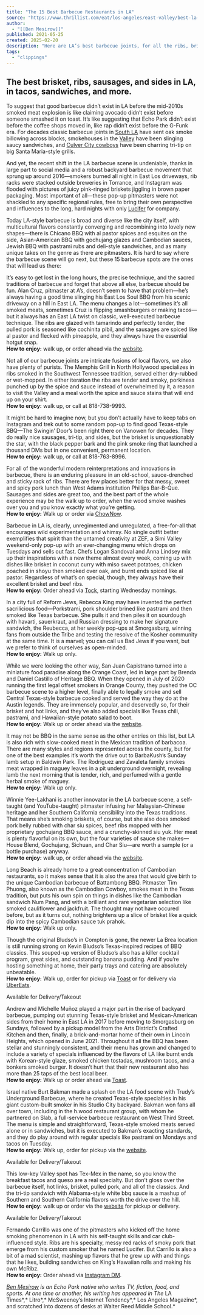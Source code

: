 ```yaml
---
title: "The 15 Best Barbecue Restaurants in LA"
source: "https://www.thrillist.com/eat/los-angeles/east-valley/best-la-bbq"
author:
  - "[[Ben Mesirow]]"
published: 2021-05-25
created: 2025-02-20
description: "Here are LA’s best barbecue joints, for all the ribs, brisket, hot links, and whatever other smoked meats you’ve been craving lately."
tags:
  - "clippings"
---
```

## The best brisket, ribs, sausages, and sides in LA, in tacos, sandwiches, and more.

To suggest that good barbecue didn’t exist in LA before the mid-2010s smoked meat explosion is like claiming avocado didn’t exist before someone smashed it on toast. It’s like suggesting that Echo Park didn’t exist before the coffee shops moved in, like rap didn’t exist before the G-Funk era. For decades classic barbecue joints in [South LA](http://www.woodysbarbquela.com/) have sent oak smoke billowing across blocks, smokehouses in the [Valley](http://www.hoglywogly.com/index.html) have been slinging saucy sandwiches, and [Culver City cowboys](https://www.santamariabbq.com/) have been charring tri-tip on big Santa Maria-style grills.

And yet, the recent shift in the LA barbecue scene is undeniable, thanks in large part to social media and a robust backyard barbecue movement that sprung up around 2016—smokers burned all night in East Los driveways, rib racks were stacked outside breweries in Torrance, and Instagram was flooded with pictures of juicy pink-ringed briskets jiggling in brown paper packaging. Most important of all—these pop-up pitmasters were not shackled to any specific regional rules, free to bring their own perspective and influences to the long, hard nights with only [Lucifer](https://www.instagram.com/p/BswFaGLBMEJ/) for company.

Today LA-style barbecue is broad and diverse like the city itself, with multicultural flavors constantly converging and recombining into lovely new shapes—there is Chicano BBQ with al pastor spices and esquites on the side, Asian-American BBQ with gochujang glazes and Cambodian sauces, Jewish BBQ with pastrami rubs and deli-style sandwiches, and as many unique takes on the genre as there are pitmasters. It is hard to say where the barbecue scene will go next, but these 15 barbecue spots are the ones that will lead us there:

It’s easy to get lost in the long hours, the precise technique, and the sacred traditions of barbecue and forget that above all else, barbecue should be fun. Alan Cruz, pitmaster at A’s, doesn’t seem to have that problem—he’s always having a good time slinging his East Los Soul BBQ from his scenic driveway on a hill in East LA. The menu changes a lot—sometimes it’s all smoked meats, sometimes Cruz is flipping smashburgers or making tacos—but it always has an East LA twist on classic, well-executed barbecue technique. The ribs are glazed with tamarindo and perfectly tender, the pulled pork is seasoned like cochinita pibil, and the sausages are spiced like al pastor and flecked with pineapple, and they always have the essential hotgut snap.  
**How to enjoy:** walk up, or order ahead via the [website](https://www.eastlossoulbarbecue.com/#DXYghi).

Not all of our barbecue joints are intricate fusions of local flavors, we also have plenty of purists. The Memphis Grill in North Hollywood specializes in ribs smoked in the Southwest Tennessee tradition, served either dry-rubbed or wet-mopped. In either iteration the ribs are tender and smoky, porkiness punched up by the spice and sauce instead of overwhelmed by it, a reason to visit the Valley and a meal worth the spice and sauce stains that will end up on your shirt.  
**How to enjoy:** walk up, or call at 818-738-9993.

It might be hard to imagine now, but you don’t actually have to keep tabs on Instagram and trek out to some random pop-up to find good Texas-style BBQ—The Swingin’ Door’s been right there on Vanowen for decades. They do really nice sausages, tri-tip, and sides, but the brisket is unquestionably the star, with the black pepper bark and the pink smoke ring that launched a thousand DMs but in one convenient, permanent location.  
**How to enjoy:** walk up, or call at 818-763-8996.

For all of the wonderful modern reinterpretations and innovations in barbecue, there is an enduring pleasure in an old-school, sauce-drenched and sticky rack of ribs. There are few places better for that messy, sweet and spicy pork lunch than West Adams institution Phillips Bar-B-Que. Sausages and sides are great too, and the best part of the whole experience may be the walk up to order, when the wood smoke washes over you and you know exactly what you’re getting.  
**How to enjoy:** Walk up or order via [ChowNow](https://direct.chownow.com/order/22906/locations/33406).

Barbecue in LA is, clearly, unregimented and unregulated, a free-for-all that encourages wild experimentation and whimsy. No single outfit better exemplifies that spirit than the untamed creativity at ZEF, a Simi Valley weekend-only pop-up with an ever-changing menu which drops on Tuesdays and sells out fast. Chefs Logan Sandoval and Anna Lindsey mix up their inspirations with a new theme almost every week, coming up with dishes like brisket in coconut curry with miso sweet potatoes, chicken poached in shoyu then smoked over oak, and burnt ends spiced like al pastor. Regardless of what’s on special, though, they always have their excellent brisket and beef ribs.  
**How to enjoy:** Order ahead via [Tock](https://www.exploretock.com/zefbbq), starting Wednesday mornings.

In a city full of Reform Jews, Rebecca King may have invented the perfect sacrilicious food—Porkstrami, pork shoulder brined like pastrami and then smoked like Texas barbecue. She pulls it and then piles it on sourdough with havarti, sauerkraut, and Russian dressing to make her signature sandwich, the Reubecca, at her weekly pop-ups at Smorgasburg, winning fans from outside the Tribe and testing the resolve of the Kosher community at the same time. It is a marvel; you can call us Bad Jews if you want, but we prefer to think of ourselves as open-minded.  
**How to enjoy:** Walk up only.

While we were looking the other way, San Juan Capistrano turned into a miniature food paradise along the Orange Coast, led in large part by Brenda and Daniel Castillo of Heritage BBQ. When they opened in July of 2020 running the first legal offset smokers in Orange County, they pushed the OC barbecue scene to a higher level, finally able to legally smoke and sell Central Texas-style barbecue cooked and served the way they do at the Austin legends. They are immensely popular, and deservedly so, for their brisket and hot links, and they’ve also added specials like Texas chili, pastrami, and Hawaiian-style potato salad to boot.  
**How to enjoy:** Walk up or order ahead via the [website](https://cashdrop.biz/heritagebarbecue).

It may not be BBQ in the same sense as the other entries on this list, but LA is also rich with slow-cooked meat in the Mexican tradition of barbacoa. There are many styles and regions represented across the county, but for one of the best examples it’s worth the drive out to BarbaKush’s Sunday lamb setup in Baldwin Park. The Rodriguez and Zavaleta family smokes meat wrapped in maguey leaves in a pit underground overnight, revealing lamb the next morning that is tender, rich, and perfumed with a gentle herbal smoke of maguey.  
**How to enjoy:** Walk up only.

Winnie Yee-Lakhani is another innovator in the LA barbecue scene, a self-taught (and YouTube-taught) pitmaster infusing her Malaysian-Chinese heritage and her Southern California sensibility into the Texas traditions. That means she’s smoking briskets, of course, but she also does smoked pork belly rubbed with char siu spices, beef ribs mopped with her proprietary gochujang BBQ sauce, and a crunchy-skinned siu yuk. Her meat is plenty flavorful on its own, but the four varieties of sauce she makes—House Blend, Gochujang, Sichuan, and Char Siu—are worth a sample (or a bottle purchase) anyway.  
**How to enjoy:** walk up, or order ahead via the [website](https://www.smokequeenbbq.com/store).

Long Beach is already home to a great concentration of Cambodian restaurants, so it makes sense that it is also the area that would give birth to the unique Cambodian barbecue of Battambong BBQ. Pitmaster Tim Phuong, also known as the Cambodian Cowboy, smokes meat in the Texas tradition, but puts his own spin on things in dishes like the Cambodian sandwich Num Pang, and with a brilliant and rare vegetarian selection like smoked cauliflower and jackfruit. The thought may not have occured before, but as it turns out, nothing brightens up a slice of brisket like a quick dip into the spicy Cambodian sauce tuk prahok.  
**How to enjoy:** Walk up only.

Though the original Bludso’s in Compton is gone, the newer La Brea location is still running strong on Kevin Bludso’s Texas-inspired recipes of BBQ classics. This souped-up version of Bludso’s also has a killer cocktail program, great sides, and outstanding banana pudding. And if you’re hosting something at home, their party trays and catering are absolutely unbeatable.  
**How to enjoy:** Walk up, order for pickup via [Toast](https://www.toasttab.com/bludsos-bar-and-que/v3/?mode=fulfillment) or for delivery via [UberEats](https://www.ubereats.com/store/bludsos-bbq/DFsXXnpiTpOLTVslGFtkvA?ad_id=585405646497&campaign_id=14242436624&gclid=Cj0KCQjwg_iTBhDrARIsAD3Ib5iSu0rfMaKHDixhp6W08z7ivVT-ZGCXpKbg5b1kbRtBd6HRqa0AjYMaAtzDEALw_wcB&gclsrc=aw.ds&kw=f%3Aaggregator_serp%3Afeature_id_fprint%3D13825581381891137119&kwid=kwd-1084000188637&placement&ps=1&utm_campaign=CM2143047-search-nonbrand-google-localads_1_12_US-LosAngeles_e_all_acq_cpc_en_PPA_Exact_0_2_f%3Aaggregator_serp%3Afeature_id_fprint%3D13825581381891137119_kwd-1084000188637_585405646497_134354068295__c&utm_medium&utm_source=google).

Available for Delivery/Takeout

Andrew and Michelle Muñoz played a major part in the rise of backyard barbecue, pumping out stunning Texas-style brisket and Mexican-American sides from their home in East LA in 2017 before moving to Smorgasburg on Sundays, followed by a pickup model from the Arts District’s Crafted Kitchen and then, finally, a brick-and-mortar home of their own in Lincoln Heights, which opened in June 2021. Throughout it all the BBQ has been stellar and stunningly consistent, and their menu has grown and changed to include a variety of specials influenced by the flavors of LA like burnt ends with Korean-style glaze, smoked chicken tostadas, mushroom tacos, and a bonkers smoked burger. It doesn’t hurt that their new restaurant also has more than 25 taps of the best local beer.  
**How to enjoy:** Walk up or order ahead via [Toast](https://www.toasttab.com/mooscraftbbq/v3/?mode=fulfillment).

Israel native Burt Bakman made a splash on the LA food scene with Trudy’s Underground Barbecue, where he created Texas-style specialties in his giant custom-built smoker in his Studio City backyard. Bakman won fans all over town, including in the h.wood restaurant group, with whom he partnered on Slab, a full-service barbecue restaurant on West Third Street. The menu is simple and straightforward, Texas-style smoked meats served alone or in sandwiches, but it is executed to Bakman’s exacting standards, and they do play around with regular specials like pastrami on Mondays and tacos on Tuesday.  
**How to enjoy:** Walk up, order for pickup via the [website](https://www.slabbarbecue.com/order#menu?location=los-angeles).

Available for Delivery/Takeout

This low-key Valley spot has Tex-Mex in the name, so you know the breakfast tacos and queso are a real specialty. But don’t gloss over the barbecue itself, hot links, brisket, pulled pork, and all of the classics. And the tri-tip sandwich with Alabama-style white bbq sauce is a mashup of Southern and Southern California flavors worth the drive over the hill.  
**How to enjoy:** walk up or order via the [website](https://ajtexmexbbq.getbento.com/online-ordering/ajs-tex-mex/menu) for pickup or delivery.

Available for Delivery/Takeout

Fernando Carrillo was one of the pitmasters who kicked off the home smoking phenomenon in LA with his self-taught skills and car club-influenced style. Ribs are his specialty, messy red racks of smoky pork that emerge from his custom smoker that he named Lucifer. But Carrillo is also a bit of a mad scientist, mashing up flavors that he grew up with and things that he likes, building sandwiches on King’s Hawaiian rolls and making his own McRibz.  
**How to enjoy:** Order ahead via [Instagram DM](https://www.instagram.com/ragtopfernsbbq/).

*[Ben Mesirow](https://www.thrillist.com/authors/ben-mesirow) is an Echo Park native who writes TV, fiction, food, and sports. At one time or another, his writing has appeared in The* LA Times*,* Litro*,* McSweeney’s Internet Tendency*,* Los Angeles Magazine*, and scratched into dozens of desks at Walter Reed Middle School.*